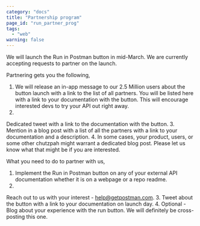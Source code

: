 ```yaml
---
category: "docs"
title: "Partnership program"
page_id: "run_partner_prog"
tags: 
  - "web"
warning: false
---
```


We will launch the Run in Postman button in mid-March. We are currently accepting requests to partner on the launch.

Partnering gets you the following,

1. We will release an in-app message to our 2.5 Million users about the button launch with a link to the list of all partners. You will be listed here with a link to your documentation with the button. This will encourage interested devs to try your API out right away.
2. 
Dedicated tweet with a link to the documentation with the button.
3. 
Mention in a blog post with a list of all the partners with a link to your documentation and a description.
4. 
In some cases, your product, users, or some other chutzpah might warrant a dedicated blog post. Please let us know what that might be if you are interested.

What you need to do to partner with us,

1. Implement the Run in Postman button on any of your external API documentation whether it is on a webpage or a repo readme.
2. 
Reach out to us with your interest - [help@getpostman.com][0].
3. 
Tweet about the button with a link to your documentation on launch day.
4. 
Optional - Blog about your experience with the run button. We will definitely be cross-posting this one. 


[0]: mailto:help@getpostman.com
